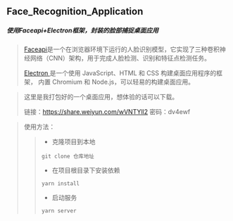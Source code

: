 ## Face_Recognition_Application
##### 使用Faceapi+Electron框架，封装的脸部捕捉桌面应用

>  [Faceapi](https://github.com/justadudewhohacks/face-api.js)是一个在浏览器环境下运行的人脸识别模型，它实现了三种卷积神经网络（CNN）架构，用于完成人脸检测、识别和特征点检测任务。
>
> [Electron ](https://www.electronjs.org/)是一个使用 JavaScript、HTML 和 CSS 构建桌面应用程序的框架， 内置 Chromium 和 Node.js，可以轻易的构建桌面应用。

> 这里是我打包好的一个桌面应用，想体验的话可以下载。
>
> 链接：https://share.weiyun.com/wVNTYll2 密码：dv4ewf

> 使用方法：
>
> > + 克隆项目到本地
> >
> > ```
> > git clone 仓库地址
> > ```
> >
> > + 在项目根目录下安装依赖
> >
> > ```
> > yarn install
> > ```
> >
> > + 启动服务
> >
> > ```
> > yarn server
> > ```
>
> 

